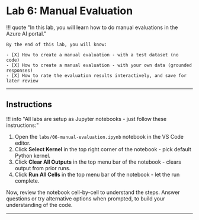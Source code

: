 # Lab 6: Manual Evaluation

!!! quote "In this lab, you will learn how to do manual evaluations in the Azure AI portal."

    By the end of this lab, you will know:

    - [X] How to create a manual evaluation - with a test dataset (no code)
    - [X] How to create a manual evaluation - with your own data (grounded responses)
    - [X] How to rate the evaluation results interactively, and save for later review

---

## Instructions

!!! info "All labs are setup as Jupyter notebooks - just follow these instructions:"

1. Open the `labs/06-manual-evaluation.ipynb` notebook in the VS Code editor.
1. Click **Select Kernel** in the top right corner of the notebook - pick default Python kernel.
1. Click **Clear All Outputs** in the top menu bar of the notebook - clears output from prior runs.
1. Click **Run All Cells** in the top menu bar of the notebook - let the run complete.

Now, review the notebook cell-by-cell to understand the steps. Answer questions or try alternative options when prompted, to build your understanding of the code.

---
